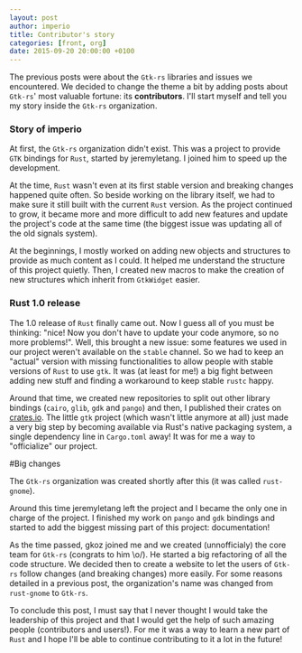 ```yaml
---
layout: post
author: imperio
title: Contributor's story
categories: [front, org]
date: 2015-09-20 20:00:00 +0100
---
```


The previous posts were about the `Gtk-rs` libraries and issues we encountered. We decided to change the theme a bit by adding posts about `Gtk-rs`' most valuable fortune: its __contributors__. I'll start myself and tell you my story inside the `Gtk-rs` organization.

### Story of imperio

At first, the `Gtk-rs` organization didn't exist. This was a project to provide `GTK` bindings for `Rust`, started by jeremyletang. I joined him to speed up the development.

At the time, `Rust` wasn't even at its first stable version and breaking changes happened quite often. So beside working on the library itself, we had to make sure it still built with the current `Rust` version. As the project continued to grow, it became more and more difficult to add new features and update the project's code at the same time (the biggest issue was updating all of the old signals system).

At the beginnings, I mostly worked on adding new objects and structures to provide as much content as I could. It helped me understand the structure of this project quietly. Then, I created new macros to make the creation of new structures which inherit from `GtkWidget` easier.

### Rust 1.0 release

The 1.0 release of `Rust` finally came out. Now I guess all of you must be thinking: "nice! Now you don't have to update your code anymore, so no more problems!". Well, this brought a new issue: some features we used in our project weren't available on the `stable` channel. So we had to keep an "actual" version with missing functionalities to allow people with stable versions of `Rust` to use `gtk`. It was (at least for me!) a big fight between adding new stuff and finding a workaround to keep stable `rustc` happy.

Around that time, we created new repositories to split out other library bindings (`cairo`, `glib`, `gdk` and `pango`) and then, I published their crates on [crates.io](https://crates.io/keywords/gtk-rs). The little `gtk` project (which wasn't little anymore at all) just made a very big step by becoming available via Rust's native packaging system, a single dependency line in `Cargo.toml` away! It was for me a way to "officialize" our project.

#Big changes

The `Gtk-rs` organization was created shortly after this (it was called `rust-gnome`).

Around this time jeremyletang left the project and I became the only one in charge of the project. I finished my work on `pango` and `gdk` bindings and started to add the biggest missing part of this project: documentation!

As the time passed, gkoz joined me and we created (unnofficialy) the core team for `Gtk-rs` (congrats to him \o/). He started a big refactoring of all the code structure. We decided then to create a website to let the users of `Gtk-rs` follow changes (and breaking changes) more easily. For some reasons detailed in a previous post, the organization's name was changed from `rust-gnome` to `Gtk-rs`.

To conclude this post, I must say that I never thought I would take the leadership of this project and that I would get the help of such amazing people (contributors and users!). For me it was a way to learn a new part of `Rust` and I hope I'll be able to continue contributing to it a lot in the future!

